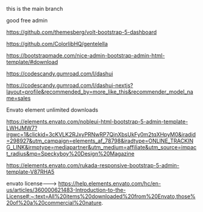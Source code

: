 this is the main branch


good free admin 

https://github.com/themesberg/volt-bootstrap-5-dashboard

https://github.com/ColorlibHQ/gentelella

https://bootstrapmade.com/nice-admin-bootstrap-admin-html-template/#download

https://codescandy.gumroad.com/l/dashui

https://codescandy.gumroad.com/l/dashui-nextjs?layout=profile&recommended_by=more_like_this&recommender_model_name=sales


Envato element unlimited downloads

https://elements.envato.com/nobleui-html-bootstrap-5-admin-template-LWHJMW7?irgwc=1&clickid=3cKVLK2RJxyPRNwRP7QjnXbsUkFy0m2tqXHpyM0&iradid=298927&utm_campaign=elements_af_78798&iradtype=ONLINE_TRACKING_LINK&irmptype=mediapartner&utm_medium=affiliate&utm_source=impact_radius&mp=Speckyboy%20Design%20Magazine


https://elements.envato.com/rukada-responsive-bootstrap-5-admin-template-V87RHA5


envato license--->
https://help.elements.envato.com/hc/en-us/articles/360000621483-Introduction-to-the-License#:~:text=All%20items%20downloaded%20from%20Envato,those%20of%20a%20commercial%20nature.

